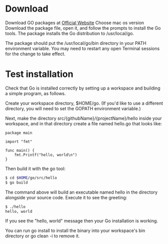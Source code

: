 # Download

Download GO packages at [Official Website](https://golang.org/dl/)
Choose mac os version
Download the package file, open it, and follow the prompts to install the Go tools.
The package installs the Go distribution to /usr/local/go.

The package should put the /usr/local/go/bin directory in your PATH environment variable. You may need to restart any open Terminal sessions for the change to take effect.

# Test installation

Check that Go is installed correctly by setting up a workspace and building a simple program, as follows.

Create your workspace directory, \$HOME/go. (If you'd like to use a different directory, you will need to set the GOPATH environment variable.)

Next, make the directory src/{githubName}/{projectName}/hello inside your workspace, and in that directory create a file named hello.go that looks like:

```Golang
package main

import "fmt"

func main() {
	fmt.Printf("hello, world\n")
}
```

Then build it with the go tool:

```bash
$ cd $HOME/go/src/hello
$ go build
```

The command above will build an executable named hello in the directory alongside your source code. Execute it to see the greeting:

```bash
$ ./hello
hello, world
```

If you see the "hello, world" message then your Go installation is working.

You can run go install to install the binary into your workspace's bin directory or go clean -i to remove it.
